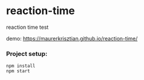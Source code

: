 # reaction-time
reaction time test

demo: https://maurerkrisztian.github.io/reaction-time/

### Project setup:
```
npm install
npm start
```
